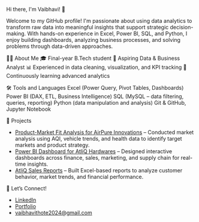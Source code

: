 Hi there, I'm Vaibhavi! 👋

Welcome to my GitHub profile! I'm passionate about using data analytics to transform raw data into meaningful insights that support strategic decision-making. With hands-on experience in Excel, Power BI, SQL, and Python, I enjoy building dashboards, analyzing business processes, and solving problems through data-driven approaches.


👩‍💼 About Me
🎓 Final-year B.Tech student
💼 Aspiring Data & Business Analyst
📊 Experienced in data cleaning, visualization, and KPI tracking
🌱 Continuously learning advanced analytics 


🛠️ Tools and Languages
Excel (Power Query, Pivot Tables, Dashboards)
Power BI (DAX, ETL, Business Intelligence)
SQL (MySQL – data filtering, queries, reporting)
Python (data manipulation and analysis)
Git & GitHub, Jupyter Notebook


📂 Projects
- [Product-Market Fit Analysis for AirPure Innovations](https://app.powerbi.com/view?r=eyJrIjoiYmI1OWFkYmYtM2ZlNi00NGY5LWE2NTQtOWUwZGQ5M2Y5N2VlIiwidCI6ImQ0MzBkNGE4LThhNDctNDI2OC1iMjk2LTUxMDRlNmY2MmUwZSJ9) – Conducted market analysis using AQI, vehicle trends, and health data to identify target markets and product strategy.
- [Power BI Dashboard for AtliQ Hardwares](https://app.powerbi.com/view?r=eyJrIjoiOWE0ZTkyNTQtNDQ2Ny00YTViLTkyNGQtNTYzYjNjODlkYzUwIiwidCI6ImQ0MzBkNGE4LThhNDctNDI2OC1iMjk2LTUxMDRlNmY2MmUwZSJ9) – Designed interactive dashboards across finance, sales, marketing, and supply chain for real-time insights.
- [AtliQ Sales Reports](https://drive.google.com/drive/folders/1hkxNjehVHQZsXi0kFvFesfX6qEgyt8jP) – Built Excel-based reports to analyze customer behavior, market trends, and financial performance.


🔗 Let’s Connect!
- [LinkedIn](https://www.linkedin.com/in/vaibhavi-thote-a99b7b353/)
- [Portfolio](https://codebasics.io/portfolio/Vaibhavi-Thote)
- vaibhavithote2024@gmail.com
